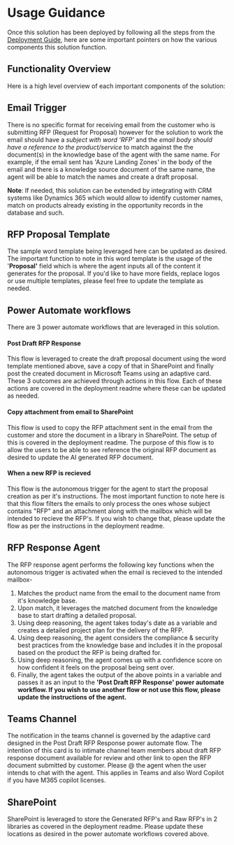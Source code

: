 # Usage Guidance

Once this solution has been deployed by following all the steps from the [Deployment Guide](Deployment/README.md), here are some important pointers on how the various components this solution function.

## **Functionality Overview**

Here is a high level overview of each important components of the solution:

## **Email Trigger**

 There is no specific format for receiving email from the customer who is submitting RFP (Request for Proposal) however for the solution to work the email should have a *subject with word ‘RFP’* and the *email body should have a reference to the product/service* to match against the the document(s) in the knowledge base of the agent with the same name. For example, if the email sent has 'Azure Landing Zones' in the body of the email and there is a knowledge source document of the same name, the agent will be able to match the names and create a draft proposal.

**Note**: If needed, this solution can be extended by integrating with CRM systems like Dynamics 365 which would allow to identify customer names, match on products already existing in the opportunity records in the database and such.

## **RFP Proposal Template**

The sample word template being leveraged here can be updated as desired. The important function to note in this word template is the usage of the '**Proposal'** field which is where the agent inputs all of the content it generates for the proposal. If you'd like to have more fields, replace logos or use multiple templates, please feel free to update the template as needed.

## Power Automate workflows

There are 3 power automate workflows that are leveraged in this solution.

#### Post Draft RFP Response

This flow is leveraged to create the draft proposal document using the word template mentioned above, save a copy of that in SharePoint and finally post the created document in Microsoft Teams using an adaptive card. These 3 outcomes are achieved through actions in this flow. Each of these actions are covered in the deployment readme where these can be updated as needed.

#### Copy attachment from email to SharePoint

This flow is used to copy the RFP attachment sent in the email from the customer and store the document in a library in SharePoint. The setup of this is covered in the deployment readme. The purpose of this flow is to allow the users to be able to see reference the original RFP document as desired to update the AI generated RFP document.

#### When a new RFP is recieved

This flow is the autonomous trigger for the agent to start the proposal creation as per it's instructions. The most important function to note here is that this flow filters the emails to only process the ones whose subject contains "RFP" and an attachment along with the mailbox which will be intended to recieve the RFP's. If you wish to change that, please update the flow as per the instructions in the deployment readme.

## RFP Response Agent

The RFP response agent performs the following key functions when the autonomous trigger is activated when the email is recieved to the intended mailbox-

1. Matches the product name from the email to the document name from it's knowledge base.
2. Upon match, it leverages the matched document from the knowledge base to start drafting a detailed proposal.
3. Using deep reasoning, the agent takes today's date as a variable and creates a detailed project plan for the delivery of the RFP.
4. Using deep reasoning, the agent considers the compliance & security best practices from the knowledge base and includes it in the proposal based on the product the RFP is being drafted for.
5. Using deep reasoning, the agent comes up with a confidence score on how confident it feels on the proposal being sent over.
6. Finally, the agent takes the output of the above points in a variable and passes it as an input to the **'Post Draft RFP Response' power automate workflow. If you wish to use another flow or not use this flow, please update the instructions of the agent.**

## **Teams Channel**

 The notification in the teams channel is governed by the adaptive card designed in the Post Draft RFP Response power automate flow. The intention of this card is to intimate channel team members about draft RFP response document available for review and other link to open the RFP document submitted by customer. Please @ the agent when the user intends to chat with the agent. This applies in Teams and also Word Copilot if you have M365 copilot licenses.

## SharePoint

SharePoint is leveraged to store the Generated RFP's and Raw RFP's in 2 libraries as covered in the deployment readme. Please update these locations as desired in the power automate workflows covered above.
